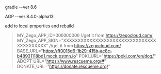 gradle --ver 8.6

AGP --ver 8.4.0-alpha13

add to local properties and rebuild
> MY_Zego_APP_ID=000000000 //get it from https://zegocloud.com/
  MY_Zego_APP_SIGN="XXXXXXXXXXXXXXXXXXXXXXXXXXXXXXXXXXXXXXXXXX" //get it from https://zegocloud.com/
  BASE_URL="https://ff0015d6-1b29-415b-ac8c-b48931118bd1.mock.pstmn.io"
  POKI_URL="https://poki.com/en/dog/"
  ADOPT_URL="https://www.rescueme.org/#"
  DONATE_URL="https://donate.rescueme.org/"
